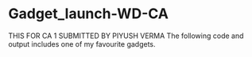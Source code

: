 # Gadget_launch-WD-CA
THIS FOR CA 1 SUBMITTED BY PIYUSH VERMA 
The following code and output includes one of my favourite gadgets.
